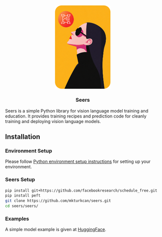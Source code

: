 <p align="center">
  <img src="https://github.com/mkturkcan/seers/blob/main/assets/logo.png?raw=true"  width="180" />
</p>

<h3 align="center">
  <p>Seers</p>
</h3>

Seers is a simple Python library for vision language model training and education. It provides training recipes and prediction code for cleanly training and deploying vision language models.

## Installation

### Environment Setup

Please follow [Python environment setup instructions](https://github.com/mkturkcan/CUDA2025/tree/main) for setting up your environment.

### Seers Setup

```bash
pip install git+https://github.com/facebookresearch/schedule_free.git
pip install peft
git clone https://github.com/mkturkcan/seers.git
cd seers/seers/
```

### Examples

A simple model example is given at [HuggingFace](https://huggingface.co/mehmetkeremturkcan/DeepSeer-R1-Vision-Distill-Qwen-1.5B_google_vit-base-patch16-224).